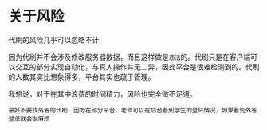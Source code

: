 # 关于风险

代刷的风险几乎可以忽略不计

因为代刷并不会涉及修改服务器数据，而且这样做是`违法`的。代刷只是在客户端可以交互的部分实现自动化，与真人操作并无二异，因此平台是很难检测到的。代刷的人数其实比想象得多，平台其实也疏于管理。

我想说，对于在其中浪费的时间精力，风险也完全微不足道。

`最好不要找外省的代刷，因为在部分平台，老师可以在后台看到学生的登陆情况，如果看到外省登录就会很麻烦`